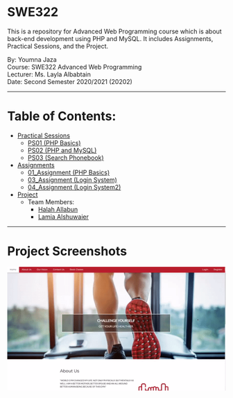 # SWE322
This is a repository for Advanced Web Programming course which is about back-end development using PHP and MySQL. It includes Assignments, Practical Sessions, and the Project. 
  
By: Youmna Jaza  
Course: SWE322 Advanced Web Programming  
Lecturer: Ms. Layla Albabtain  
Date: Second Semester 2020/2021 (20202)
***
# Table of Contents:
* [Practical Sessions](https://github.com/Yomna-J/YoumnaJaza-SWE322/tree/main/Practical%20Sessions)
    - [PS01 (PHP Basics)](https://github.com/Yomna-J/YoumnaJaza-SWE322/blob/main/Practical%20Sessions/PS_01_YoumnaJaza_201812214.php)
    - [PS02 (PHP and MySQL)](https://github.com/Yomna-J/YoumnaJaza-SWE322/tree/main/Practical%20Sessions/PS_02)  
    - [PS03 (Search Phonebook)](https://github.com/Yomna-J/YoumnaJaza-SWE322/tree/main/Practical%20Sessions/PS_03)
* [Assignments](https://github.com/Yomna-J/YoumnaJaza-SWE322/tree/main/Assignments)
    - [01_Assignment (PHP Basics)](https://github.com/Yomna-J/YoumnaJaza-SWE322/blob/main/Assignments/01_Assignment.php)
    - [03_Assignment (Login System)](https://github.com/Yomna-J/YoumnaJaza-SWE322/tree/main/Assignments/A03)
    - [04_Assignment (Login System2)](https://github.com/Yomna-J/YoumnaJaza-SWE322/tree/main/Assignments/A04)
* [Project](https://github.com/Yomna-J/YoumnaJaza-SWE322/tree/main/Project)
    - Team Members:
        - [Halah Allabun](https://github.com/halahAllabun)
        - [Lamia Alshuwaier](https://github.com/Lamia-az)

***
# Project Screenshots
<p align="center">
  <img src="https://github.com/Yomna-J/YoumnaJaza-SWE322/blob/main/website.gif" style="width:800px;"/>
</p>


